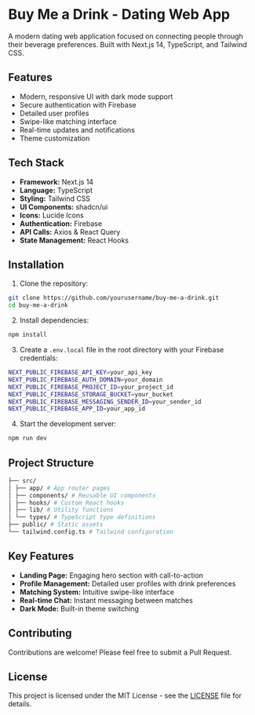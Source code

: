 # Buy Me a Drink - Dating Web App

A modern dating web application focused on connecting people through their beverage preferences. Built with Next.js 14, TypeScript, and Tailwind CSS.

## Features

- Modern, responsive UI with dark mode support
- Secure authentication with Firebase
- Detailed user profiles
- Swipe-like matching interface
- Real-time updates and notifications
- Theme customization

## Tech Stack

- **Framework:** Next.js 14
- **Language:** TypeScript
- **Styling:** Tailwind CSS
- **UI Components:** shadcn/ui
- **Icons:** Lucide Icons
- **Authentication:** Firebase
- **API Calls:** Axios & React Query
- **State Management:** React Hooks

## Installation

1. Clone the repository:

```bash
git clone https://github.com/yourusername/buy-me-a-drink.git
cd buy-me-a-drink
```


2. Install dependencies:

```bash
npm install
```


3. Create a `.env.local` file in the root directory with your Firebase credentials:

```bash
NEXT_PUBLIC_FIREBASE_API_KEY=your_api_key
NEXT_PUBLIC_FIREBASE_AUTH_DOMAIN=your_domain
NEXT_PUBLIC_FIREBASE_PROJECT_ID=your_project_id
NEXT_PUBLIC_FIREBASE_STORAGE_BUCKET=your_bucket
NEXT_PUBLIC_FIREBASE_MESSAGING_SENDER_ID=your_sender_id
NEXT_PUBLIC_FIREBASE_APP_ID=your_app_id
```

4. Start the development server:

```bash
npm run dev
```


## Project Structure

```bash
├── src/
│ ├── app/ # App router pages
│ ├── components/ # Reusable UI components
│ ├── hooks/ # Custom React hooks
│ ├── lib/ # Utility functions
│ └── types/ # TypeScript type definitions
├── public/ # Static assets
└── tailwind.config.ts # Tailwind configuration
```

## Key Features

- **Landing Page:** Engaging hero section with call-to-action
- **Profile Management:** Detailed user profiles with drink preferences
- **Matching System:** Intuitive swipe-like interface
- **Real-time Chat:** Instant messaging between matches
- **Dark Mode:** Built-in theme switching

## Contributing

Contributions are welcome! Please feel free to submit a Pull Request.

## License

This project is licensed under the MIT License - see the [LICENSE](LICENSE) file for details.

